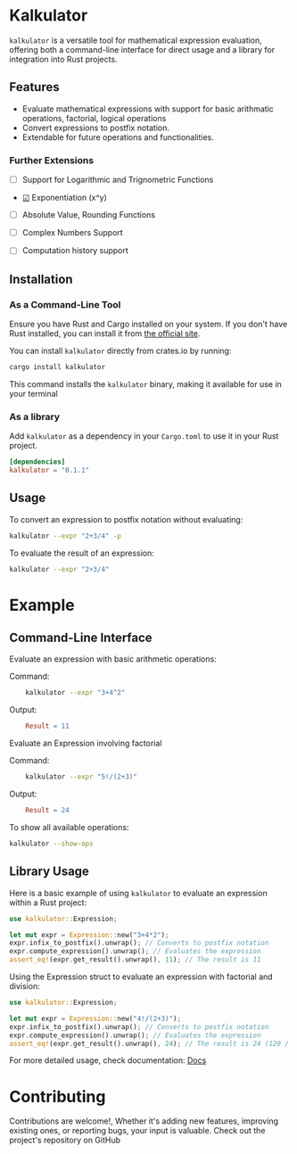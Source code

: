 
# Kalkulator

`kalkulator` is a versatile tool for mathematical expression evaluation, offering both a command-line interface for direct usage and a library for integration into Rust projects.

## Features

- Evaluate mathematical expressions with support for basic arithmatic operations, factorial, logical operations
- Convert expressions to postfix notation.
- Extendable for future operations and functionalities.

### Further Extensions

- [ ] Support for Logarithmic and Trignometric Functions
- [☑](done) Exponentiation (x^y)
- [ ] Absolute Value, Rounding Functions
- [ ] Complex Numbers Support
- [ ] Computation history support


## Installation

### As a Command-Line Tool

Ensure you have Rust and Cargo installed on your system. If you don't have Rust installed, you can install it from [the official site](https://www.rust-lang.org/tools/install).

You can install `kalkulator` directly from crates.io by running:

```bash
cargo install kalkulator
```
This command installs the `kalkulator` binary, making it available for use in your terminal


### As a library

Add `kalkulator` as a dependency in your `Cargo.toml` to use it in your Rust project.

```toml
[dependencies]
kalkulator = "0.1.1"
```

## Usage

To convert an expression to postfix notation without evaluating:

```bash
kalkulator --expr "2+3/4" -p
```
To evaluate the result of an expression:

```bash
kalkulator --expr "2+3/4"
```

# Example

## Command-Line Interface
Evaluate an expression with basic arithmetic operations:

Command: 
```bash 
    kalkulator --expr "3+4^2"
```

Output:
```makefile
    Result = 11
```

Evaluate an Expression involving factorial

Command:
```bash
    kalkulator --expr "5!/(2+3)"
```

Output:
```makefile
    Result = 24
```

To show all available operations:
```bash
kalkulator --show-ops
```

## Library Usage

Here is a basic example of using `kalkulator` to evaluate an expression within a Rust project:

```rust
use kalkulator::Expression;

let mut expr = Expression::new("3+4*2");
expr.infix_to_postfix().unwrap(); // Converts to postfix notation
expr.compute_expression().unwrap(); // Evaluates the expression
assert_eq!(expr.get_result().unwrap(), 11); // The result is 11
```

Using the Expression struct to evaluate an expression with factorial and division:
```rust
use kalkulator::Expression;

let mut expr = Expression::new("4!/(2+3)");
expr.infix_to_postfix().unwrap(); // Converts to postfix notation
expr.compute_expression().unwrap(); // Evaluates the expression
assert_eq!(expr.get_result().unwrap(), 24); // The result is 24 (120 / 5)
```

For more detailed usage, check documentation: [Docs](https://docs.rs/kalkulator/latest/kalkulator/)
# Contributing

Contributions are welcome!, Whether it's adding new features, improving existing ones, or reporting bugs, your input is valuable. Check out the project's repository on GitHub
